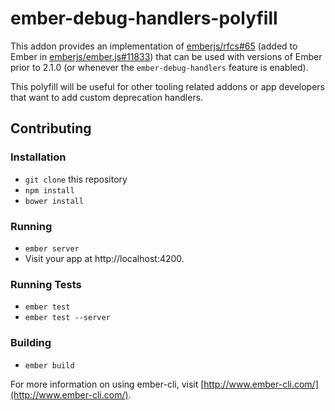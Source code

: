 # ember-debug-handlers-polyfill

This addon provides an implementation of [emberjs/rfcs#65](https://github.com/emberjs/rfcs/blob/master/text/0065-deprecation-warning-handlers.md) (added to Ember in [emberjs/ember.js#11833](https://github.com/emberjs/ember.js/pull/11833)) that can be used with versions of Ember prior to 2.1.0 (or whenever the `ember-debug-handlers` feature is enabled).

This polyfill will be useful for other tooling related addons or app developers that want to add custom deprecation handlers.

## Contributing

### Installation

* `git clone` this repository
* `npm install`
* `bower install`

### Running

* `ember server`
* Visit your app at http://localhost:4200.

### Running Tests

* `ember test`
* `ember test --server`

### Building

* `ember build`

For more information on using ember-cli, visit [http://www.ember-cli.com/](http://www.ember-cli.com/).
